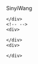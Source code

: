 <head>
<meta charset="utf-8">
  <link rel="stylesheet" href="<c:url value='/ui/bootstrap-3.3.7-dist/css/bootstrap.min.css'/>">
  <script src="<c:url value='/ui/jquery/1.12.4/jquery.min.js'/>"></script>
  <script src="<c:url value='/ui/bootstrap-3.3.7-dist/js/bootstrap.min.js'/>"></script>
</head>
<body>
	<!-- 姓名等基础资料-->
	<div>
		SinyiWang
	</div>
	<!-- 专业技术 -->
	<div>
		
	</div>
	<!-- -->
	<div>
		
	</div>
	<div>
		
	</div>

</body>


